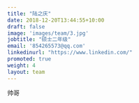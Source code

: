 ```yaml
---
title: "陆之庆"
date: 2018-12-20T13:44:55+10:00
draft: false
image: 'images/team/3.jpg'
jobtitle: "硕士二年级"
email: '854265573@qq.com'
linkedinurl: "https://www.linkedin.com/"
promoted: true
weight: 4
layout: team
---
```


帅哥
